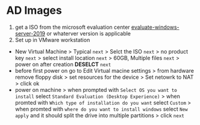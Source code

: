 # AD Images
1. get a ISO from the microsoft evaluation center [evaluate-windows-server-2019](https://www.microsoft.com/en-us/evalcenter/evaluate-windows-server-2019) or whaterver version is applicable
2. Set up in VMware workstation
- New Virtual Machine > Typical `next` > Selct the ISO `next` > no product key `next` > select install location `next` > 60GB, Multiple files `next` > power on after creation **DESELCT** `next`
- before first power on go to Edit Virtual macine settings > from hardware remove floppy disk > set resources for the device > Set netowrk to NAT > click ok
- power on machine > when prompted with `Select OS you want to install` select `Standard Evaluation (Desktop Experience)` > when promted with `Which type of installation do you want` select `Custom` > when promted with `where do you want to install windows` select `New` `apply` and it should split the drive into multiple partitions > click `next` 
